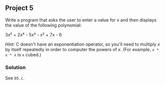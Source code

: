 ## Project 5
Write a program that asks the user to enter a value for *x* and then displays the value of the following polynomial:

3*x*⁵ + 2*x*⁴ - 5*x*³ - *x*² + 7*x* - 6

*Hint:* C doesn't have an exponentiation operator, so you'll need to multiply *x* by itself repeatedly in order to computer the powers of *x*. (For example, `x * x * x` is `x` cubed.)

### Solution
See `05.c`.